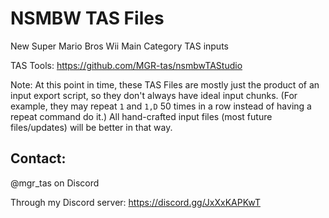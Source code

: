 # NSMBW TAS Files
New Super Mario Bros Wii Main Category TAS inputs

TAS Tools: https://github.com/MGR-tas/nsmbwTAStudio

Note: At this point in time, these TAS Files are mostly just the product of an input export script, so they don't always have ideal input chunks. (For example, they may repeat `1` and `1,D` 50 times in a row instead of having a repeat command do it.) All hand-crafted input files (most future files/updates) will be better in that way.

## Contact: 
@mgr_tas on Discord

Through my Discord server: https://discord.gg/JxXxKAPKwT
